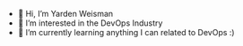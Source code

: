 - 👋 Hi, I’m Yarden Weisman
- 👀 I’m interested in the DevOps Industry 
- 🌱 I’m currently learning anything I can related to DevOps :)

<!---
yardenws/yardenws is a ✨ special ✨ repository because its `README.md` (this file) appears on your GitHub profile.
You can click the Preview link to take a look at your changes.
--->
